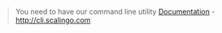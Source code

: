 <blockquote class="bg-info">
	You need to have our command line utility
  <a href="/cli">Documentation</a> - <a href="http://cli.scalingo.com">http://cli.scalingo.com</a>
</blockquote>
